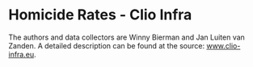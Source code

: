 # Homicide Rates - Clio Infra

The authors and data collectors are Winny Bierman and Jan Luiten van Zanden. A detailed description can be found at the source: www.clio-infra.eu.